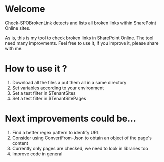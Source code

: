 # Welcome
Check-SPOBrokenLink detects and lists all broken links within SharePoint Online sites.

As is, this is my tool to check broken links in SharePoint Online. The tool need many improvments. Feel free to use it, if you improve it, please share with me.

# How to use it ?
1. Download all the files a put them all in a same directory
2. Set variables according to your environment
3. Set a test filter in $TenantSites
4. Set a test filter in $TenantSitePages

# Next improvements could be...
1. Find a better regex pattern to identify URL
2. Consider using ConvertFrom-Json to obtain an object of the page's content
3. Currently only pages are checked, we need to look in libraries too
4. Improve code in general
